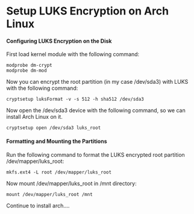 # Setup LUKS Encryption on Arch Linux

#### Configuring LUKS Encryption on the Disk
First load kernel module with the following command:
```
modprobe dm-crypt
modprobe dm-mod
```

Now you can encrypt the root partition (in my case /dev/sda3) with LUKS with the following command:
```
cryptsetup luksFormat -v -s 512 -h sha512 /dev/sda3
```

Now open the /dev/sda3 device with the following command, so we can install Arch Linux on it.
```
cryptsetup open /dev/sda3 luks_root
```

#### Formatting and Mounting the Partitions
Run the following command to format the LUKS encrypted root partition /dev/mapper/luks_root:
```
mkfs.ext4 -L root /dev/mapper/luks_root
```
Now mount /dev/mapper/luks_root in /mnt directory:
```
mount /dev/mapper/luks_root /mnt
```

Continue to install arch....
